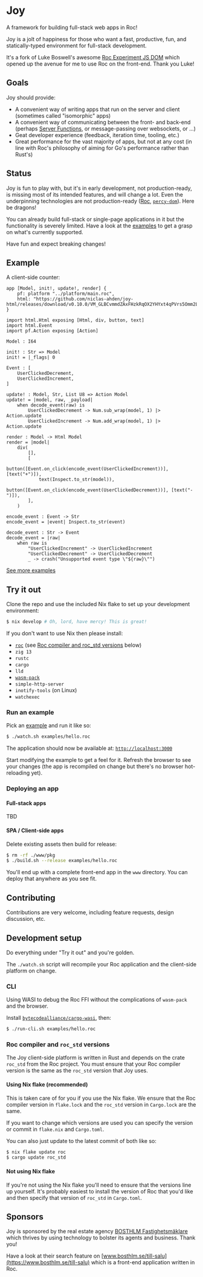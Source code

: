 # Joy

A framework for building full-stack web apps in Roc!

Joy is a jolt of happiness for those who want a fast, productive, fun, and statically-typed environment for full-stack development.

It's a fork of Luke Boswell's awesome [Roc Experiment JS DOM](https://github.com/lukewilliamboswell/roc-experiment-js-dom) which opened up the avenue for me to use Roc on the front-end. Thank you Luke!

## Goals

Joy should provide:
* A convenient way of writing apps that run on the server and client (sometimes called "isomorphic" apps)
* A convenient way of communicating between the front- and back-end (perhaps [Server Functions](https://book.leptos.dev/server/25_server_functions.html), or message-passing over websockets, or ...)
* Geat developer experience (feedback, iteration time, tooling, etc.)
* Great performance for the vast majority of apps, but not at any cost (in line with Roc's philosophy of aiming for Go's performance rather than Rust's)

## Status

Joy is fun to play with, but it's in early development, not production-ready, is missing most of its intended features, and will change a lot. Even the underpinning technologies are not production-ready ([Roc](https://www.roc-lang.org), [`percy-dom`](https://github.com/chinedufn/percy)). Here be dragons!

You can already build full-stack or single-page applications in it but the functionality is severely limited. Have a look at the [examples](https://github.com/niclas-ahden/joy/tree/main/examples) to get a grasp on what's currently supported.

Have fun and expect breaking changes!

## Example

A client-side counter:

```roc
app [Model, init!, update!, render] {
    pf: platform "../platform/main.roc",
    html: "https://github.com/niclas-ahden/joy-html/releases/download/v0.10.0/VM_GLBCvmmdZAxFHzkRqOX2YHYxt4qPVrs5Omm2L374.tar.br",
}

import html.Html exposing [Html, div, button, text]
import html.Event
import pf.Action exposing [Action]

Model : I64

init! : Str => Model
init! = |_flags| 0

Event : [
    UserClickedDecrement,
    UserClickedIncrement,
]

update! : Model, Str, List U8 => Action Model
update! = |model, raw, _payload|
    when decode_event(raw) is
        UserClickedDecrement -> Num.sub_wrap(model, 1) |> Action.update
        UserClickedIncrement -> Num.add_wrap(model, 1) |> Action.update

render : Model -> Html Model
render = |model|
    div(
        [],
        [
            button([Event.on_click(encode_event(UserClickedIncrement))], [text("+")]),
            text(Inspect.to_str(model)),
            button([Event.on_click(encode_event(UserClickedDecrement))], [text("-")]),
        ],
    )

encode_event : Event -> Str
encode_event = |event| Inspect.to_str(event)

decode_event : Str -> Event
decode_event = |raw|
    when raw is
        "UserClickedIncrement" -> UserClickedIncrement
        "UserClickedDecrement" -> UserClickedDecrement
        _ -> crash("Unsupported event type \"${raw}\"")
```

[See more examples](https://github.com/niclas-ahden/joy/tree/main/examples)

## Try it out

Clone the repo and use the included Nix flake to set up your development environment:

```sh
$ nix develop # Oh, lord, have mercy! This is great!
```

If you don't want to use Nix then please install:

* [`roc`](https://www.roc-lang.org/install) (see [Roc compiler and roc_std versions](#roc-compiler-and-roc_std-versions) below)
* `zig 13`
* `rustc`
* `cargo`
* `lld`
* [`wasm-pack`](https://rustwasm.github.io/wasm-pack/installer/)
* `simple-http-server`
* `inotify-tools` (on Linux)
* `watchexec`

### Run an example

Pick an [example](https://github.com/niclas-ahden/joy/tree/main/examples) and run it like so:

```sh
$ ./watch.sh examples/hello.roc
```

The application should now be available at: [`http://localhost:3000`](http://localhost:3000)

Start modifying the example to get a feel for it. Refresh the browser to see your changes (the app is recompiled on change but there's no browser hot-reloading yet).

### Deploying an app

#### Full-stack apps

TBD

#### SPA / Client-side apps

Delete existing assets then build for release:

```sh
$ rm -rf ./www/pkg
$ ./build.sh --release examples/hello.roc
```

You'll end up with a complete front-end app in the `www` directory. You can deploy that anywhere as you see fit.

## Contributing

Contributions are very welcome, including feature requests, design discussion, etc.

## Development setup

Do everything under "Try it out" and you're golden.

The `./watch.sh` script will recompile your Roc application and the client-side platform on change.

### CLI

Using WASI to debug the Roc FFI without the complications of `wasm-pack` and the browser.

Install [`bytecodealliance/cargo-wasi`](https://github.com/bytecodealliance/cargo-wasi), then:

```sh
$ ./run-cli.sh examples/hello.roc
```

### Roc compiler and `roc_std` versions

The Joy client-side platform is written in Rust and depends on the crate `roc_std` from the Roc project. You must ensure that your Roc compiler version is the same as the `roc_std` version that Joy uses.

#### Using Nix flake (recommended)

This is taken care of for you if you use the Nix flake. We ensure that the Roc compiler version in `flake.lock` and the `roc_std` version in `Cargo.lock` are the same.

If you want to change which versions are used you can specify the version or commit in `flake.nix` and `Cargo.toml`.

You can also just update to the latest commit of both like so:

```sh
$ nix flake update roc
$ cargo update roc_std
```

#### Not using Nix flake

If you're not using the Nix flake you'll need to ensure that the versions line up yourself. It's probably easiest to install the version of Roc that you'd like and then specify that version of `roc_std` in `Cargo.toml`.

## Sponsors

Joy is sponsored by the real estate agency [BOSTHLM Fastighetsmäklare](https://www.bosthlm.se) which thrives by using technology to bolster its agents and business. Thank you!

Have a look at their search feature on [www.bosthlm.se/till-salu](https://www.bosthlm.se/till-salu) which is a front-end application written in Roc.
